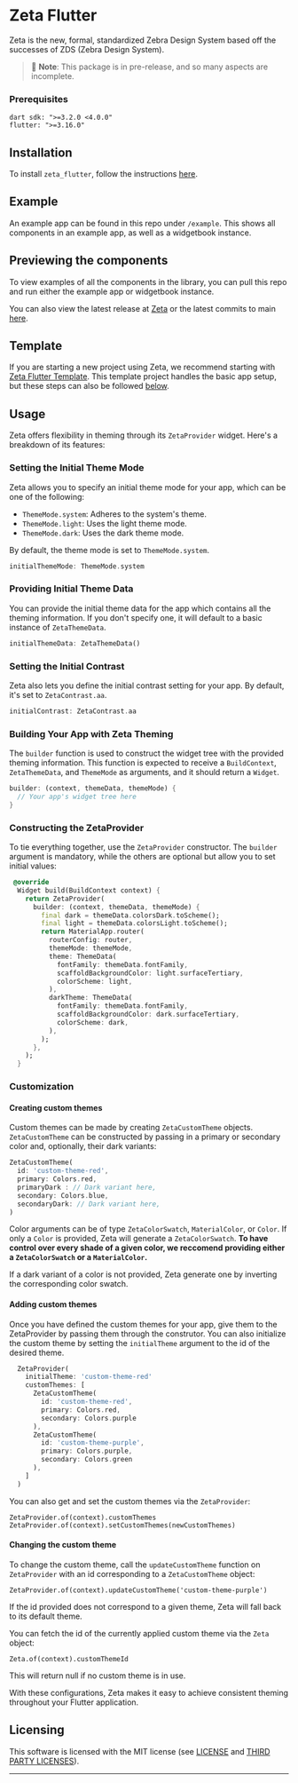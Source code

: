 # Zeta Flutter

Zeta is the new, formal, standardized Zebra Design System based off the successes of ZDS (Zebra Design System).

> 🚧 **Note**: This package is in pre-release, and so many aspects are incomplete.

### Prerequisites

```
dart sdk: ">=3.2.0 <4.0.0"
flutter: ">=3.16.0"
```


## Installation

To install `zeta_flutter`, follow the instructions [here](https://pub.dev/packages/zeta_flutter/install).

## Example

An example app can be found in this repo under `/example`. This shows all components in an example app, as well as a widgetbook instance.

## Previewing the components

To view examples of all the components in the library, you can pull this repo and run either the example app or widgetbook instance.

You can also view the latest release at [Zeta](https://zeta-ds.web.app/) or the latest commits to main [here](https://zeta-flutter-main.web.app/).

## Template

If you are starting a new project using Zeta, we recommend starting with [Zeta Flutter Template](https://github.com/zebradevs/zeta_flutter_template). This template project handles the basic app setup, but these steps can also be followed [below](#Usage).

## Usage

Zeta offers flexibility in theming through its `ZetaProvider` widget. Here's a breakdown of its features:

### Setting the Initial Theme Mode

Zeta allows you to specify an initial theme mode for your app, which can be one of the following:

- `ThemeMode.system`: Adheres to the system's theme.
- `ThemeMode.light`: Uses the light theme mode.
- `ThemeMode.dark`: Uses the dark theme mode.

By default, the theme mode is set to `ThemeMode.system`.

```dart
initialThemeMode: ThemeMode.system
```

### Providing Initial Theme Data

You can provide the initial theme data for the app which contains all the theming information. If you don't specify one, it will default to a basic instance of `ZetaThemeData`.

```dart
initialThemeData: ZetaThemeData()
```

### Setting the Initial Contrast

Zeta also lets you define the initial contrast setting for your app. By default, it's set to `ZetaContrast.aa`.

```dart
initialContrast: ZetaContrast.aa
```

### Building Your App with Zeta Theming

The `builder` function is used to construct the widget tree with the provided theming information. This function is expected to receive a `BuildContext`, `ZetaThemeData`, and `ThemeMode` as arguments, and it should return a `Widget`.

```dart
builder: (context, themeData, themeMode) {
  // Your app's widget tree here
}
```

### Constructing the ZetaProvider

To tie everything together, use the `ZetaProvider` constructor. The `builder` argument is mandatory, while the others are optional but allow you to set initial values:

```dart
 @override
  Widget build(BuildContext context) {
    return ZetaProvider(
      builder: (context, themeData, themeMode) {
        final dark = themeData.colorsDark.toScheme();
        final light = themeData.colorsLight.toScheme();
        return MaterialApp.router(
          routerConfig: router,
          themeMode: themeMode,
          theme: ThemeData(
            fontFamily: themeData.fontFamily,
            scaffoldBackgroundColor: light.surfaceTertiary,
            colorScheme: light,
          ),
          darkTheme: ThemeData(
            fontFamily: themeData.fontFamily,
            scaffoldBackgroundColor: dark.surfaceTertiary,
            colorScheme: dark,
          ),
        );
      },
    );
  }
```

### Customization

#### Creating custom themes

Custom themes can be made by creating `ZetaCustomTheme` objects. `ZetaCustomTheme` can be constructed by passing in a primary or secondary color and, optionally, their dark variants:

```dart
ZetaCustomTheme(
  id: 'custom-theme-red',
  primary: Colors.red,
  primaryDark : // Dark variant here,
  secondary: Colors.blue,
  secondaryDark: // Dark variant here,
)
```

Color arguments can be of type `ZetaColorSwatch`, `MaterialColor`, or `Color`. If only a `Color` is provided, Zeta will generate a `ZetaColorSwatch`. <b>To have control over every shade of a given color, we reccomend providing either a `ZetaColorSwatch` or a `MaterialColor`.</b>

If a dark variant of a color is not provided, Zeta generate one by inverting the corresponding color swatch.

#### Adding custom themes

Once you have defined the custom themes for your app, give them to the ZetaProvider by passing them through the construtor. You can also initialize the custom theme by setting the `initialTheme` argument to the id of the desired theme.

```dart
  ZetaProvider(
    initialTheme: 'custom-theme-red'
    customThemes: [
      ZetaCustomTheme(
        id: 'custom-theme-red',
        primary: Colors.red,
        secondary: Colors.purple
      ),
      ZetaCustomTheme(
        id: 'custom-theme-purple',
        primary: Colors.purple,
        secondary: Colors.green
      ),
    ]
  )
```

You can also get and set the custom themes via the `ZetaProvider`:

`ZetaProvider.of(context).customThemes`
`ZetaProvider.of(context).setCustomThemes(newCustomThemes)`

#### Changing the custom theme

To change the custom theme, call the `updateCustomTheme` function on `ZetaProvider` with an id corresponding to a `ZetaCustomTheme` object:

`ZetaProvider.of(context).updateCustomTheme('custom-theme-purple')`

If the id provided does not correspond to a given theme, Zeta will fall back to its default theme.

You can fetch the id of the currently applied custom theme via the `Zeta` object:

`Zeta.of(context).customThemeId`

This will return null if no custom theme is in use.

With these configurations, Zeta makes it easy to achieve consistent theming throughout your Flutter application.

## Licensing

This software is licensed with the MIT license (see [LICENSE](./LICENSE) and [THIRD PARTY LICENSES](./LICENSE-3RD-PARTY)).

---

